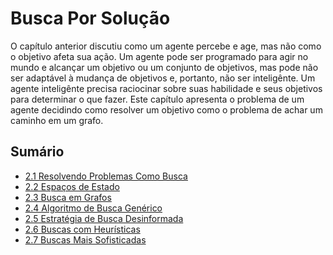 # Busca Por Solução
O capítulo anterior discutiu como um agente percebe e age, mas não como o objetivo afeta sua ação. Um agente pode ser programado para agir no mundo e alcançar um objetivo ou um conjunto de objetivos, mas pode não ser adaptável à mudança de objetivos e, portanto, não ser inteligênte.
Um agente inteligênte precisa raciocinar sobre suas habilidade e seus objetivos para determinar o que fazer. 
Este capítulo apresenta o problema de um agente decidindo como resolver um objetivo como o problema de achar um caminho em um grafo.

## Sumário
* [2.1 Resolvendo Problemas Como Busca](./2.1%20-%20Resolvendo%20Problemas%20Como%20Busca/)
* [2.2 Espaços de Estado](./2.2%20Espa%C3%A7o%20de%20Estados/)
* [2.3 Busca em Grafos]()
* [2.4 Algoritmo de Busca Genérico]()
* [2.5 Estratégia de Busca Desinformada]()
* [2.6 Buscas com Heurísticas]()
* [2.7 Buscas Mais Sofisticadas]()